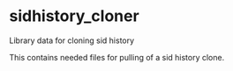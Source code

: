 # sidhistory_cloner
Library data for cloning sid history

This contains needed files for pulling of a sid history clone.
